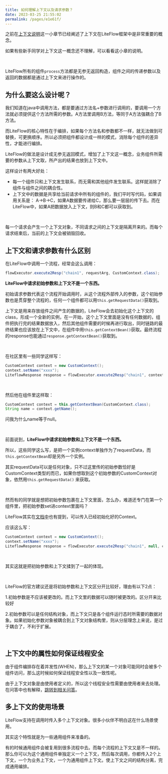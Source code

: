 ```yaml
---
title: 如何理解上下文以及请求参数？
date: 2023-03-25 21:55:02
permalink: /pages/e1e61f/
---
```


之前在[上下文说明](/pages/74b4bf/)这一小章节已经阐述了上下文在LiteFlow框架中是非常重要的概念。

如果有些新手同学对上下文这一概念还不理解，可以看看这小章的说明。

<br>

LiteFlow所有的组件`process`方法都是无参无返回构造，组件之间的传递参数以及返回的数据都是通过上下文来进行操作的。



## 为什么要这么设计呢？

我们知道在java中调用方法，都是要通过方法名+参数进行调用的，要调用一个方法就必须提供这个方法所需的参数。A方法里调用B方法，等同于A方法强耦合了B方法。

而LiteFlow的核心特性在于编排，如果每个方法名和参数都不一样，就无法做到可替换，可更换顺序。所以必须把组件都设计成一样的模式，消除每个组件的差异性，才能进行编排。

LiteFlow的做法是设计成无参无返回模式，增加了上下文这一概念，业务组件所需要的参数从上下文取，所产出的结果也放到上下文中。

这样设计有两大好处：

* 每一个组件只和上下文发生联系，而无需和其他组件发生联系。这样就消除了组件与组件之间的耦合性。
* 上下文中的数据是共享给当前请求中所有的组件的，我们平时写代码，如果调用关系是： A->B->C，如果A数据要传递给C，那么要一层层的传下去。而在LiteFlow中，如果A把数据放入上下文，则B和C都可以获取到。

<br>

每一个请求会产生一个上下文对象，不同请求之间的上下文是隔离开来的。而每个请求结束后，当前的上下文会被销毁回收。



## 上下文和请求参数有什么区别

在LiteFlow中调用一个流程，经常会这么调用：

```java
flowExecutor.execute2Resp("chain1", requestArg, CustomContext.class);
```

**LiteFlow中请求初始参数和上下文不是一个东西。**

初始请求参数代表这个流程开始调用时，从这个流程外部传入的参数，这个初始参数也是贯穿整个流程的，任何一个组件都可以用`this.getRequestData()`获取到。

上下文是用来存放组件之间产生的数据的，LiteFlow会去初始化这个上下文的class，形成一个全新的实例，在一开始，这个上下文里面是没有任何数据的，组件把执行完的结果数据放入，然后其他组件需要的时候再进行取出，同时链路的最终结果也应该放在上下文中，在组件中用`this.getContextBean()`获取。最终流程的response也能通过`response.getContextBean()`获取到。

<br>

在社区里有一些同学这样写：

```java
CustomContext context = new CustomContext();
context.setName("xxxx");
LiteflowResponse response = flowExecutor.execute2Resp("chain1", context, CustomContext.class);
```

<br>

然后他在组件里这样取：

```java
CustomContext context = this.getContextBean(CustomContext.class);
String name = context.getName();
```

问我为什么name等于null。

<br>

前面说到，**LiteFlow中请求初始参数和上下文不是一个东西。**

所以，这些同学这么写，是把一个实例context单独作为了requestData，而`this.getContextBean`却是另外一个实例。

其实requestData可以是任何对象，只不过这里传的初始参数恰好是CustomContext类型的而已，如果你想取到这个初始参数的CustomContext对象，依然用`this.getRequestData()` 来获取。

<br>

然而有的同学就是想把初始参数包裹在上下文里面，怎么办，难道还专门在第一个组件里，把初始参数set进context里面吗？

LiteFlow其实在[文档中](/pages/f05ed6/)也有提到，可以传入已经初始化好的Context。

应该这么写：

```java
CustomContext context = new CustomContext();
context.setName("xxxx");
LiteflowResponse response = flowExecutor.execute2Resp("chain1", null, context);
```

<br>

其实这就是把初始参数和上下文揉到了一起的体现。

<br>

LiteFlow的官方建议还是将初始参数和上下文区分开比较好，理由有以下2点：

1.初始参数是不应该被更改的。而上下文里的数据可以随时被更改的。区分开来比较好

2.初始参数可以是任何结构对象，而上下文只是各个组件运行态时所需要的数据对象。如果初始化参数对象被耦合到上下文对象结构里，则从分层理念上来说，是过于耦合了，不利于扩展。

<br>

## 上下文中的属性如何保证线程安全

由于组件编排存在着并发性(WHEN)，那么上下文的某一个对象可能同时会被多个组件访问，那么这时候如何保证线程安全性以及一致性呢。

由于上下文对象是由使用者定义的，所以这个线程安全性需要由使用者来去处理。在问答中也有解释，[跳转到相关问答](/pages/845dff/#q-上下文里的数据是线程安全的吗)。



## 多上下文的使用场景

LiteFlow支持在调用时传入多个上下文对象。很多小伙伴不明白这在什么场景使用。



其实这个特性就是为一些通用组件来准备的。



有的时候通用组件会被复用到很多流程中去。而每个流程的上下文又是不一样的。那么你可以为这个通用组件单独定义一个上下文，然后每次调用，你都传入2个上下文，一个为业务上下文，一个为通用组件上下文。使上下文之间的结构分离，完成通用编排。
